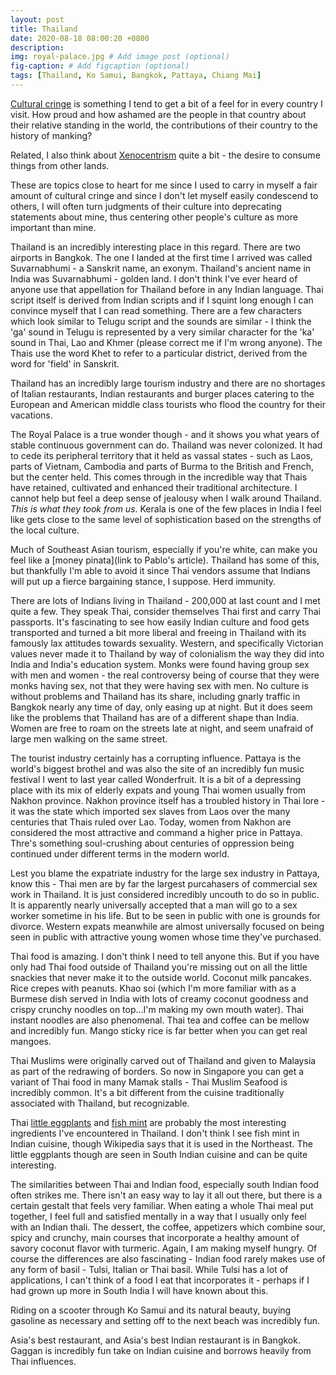 ```yaml
---
layout: post
title: Thailand
date: 2020-08-18 08:00:20 +0800
description: 
img: royal-palace.jpg # Add image post (optional)
fig-caption: # Add figcaption (optional)
tags: [Thailand, Ko Samui, Bangkok, Pattaya, Chiang Mai]
---
```


[Cultural cringe](https://en.wikipedia.org/wiki/Cultural_cringe) is something I tend to get a bit of a feel for in every country I visit. How proud and how ashamed are the people in that country about their relative standing in the world, the contributions of their country to the history of manking?

Related, I also think about [Xenocentrism](https://en.wikipedia.org/wiki/Xenocentrism) quite a bit - the desire to consume things from other lands.

These are topics close to heart for me since I used to carry in myself a fair amount of cultural cringe and since I don't let myself easily condescend to others, I will often turn judgments of their culture into deprecating statements about mine, thus centering other people's culture as more important than mine.

Thailand is an incredibly interesting place in this regard. There are two airports in Bangkok. The one I landed at the first time I arrived was called Suvarnabhumi - a Sanskrit name, an exonym. Thailand's ancient name in India was Suvarnabhumi - golden land. I don't think I've ever heard of anyone use that appellation for Thailand before in any Indian language. Thai script itself is derived from Indian scripts and if I squint long enough I can convince myself that I can read something. There are a few characters which look similar to Telugu script and the sounds are similar - I think the 'ga' sound in Telugu is represented by a very similar character for the 'ka' sound in Thai, Lao and Khmer (please correct me if I'm wrong anyone). The Thais use the word Khet to refer to a particular district, derived from the word for 'field' in Sanskrit.

Thailand has an incredibly large tourism industry and there are no shortages of Italian restaurants, Indian restaurants and burger places catering to the European and American middle class tourists who flood the country for their vacations.

The Royal Palace is a true wonder though - and it shows you what years of stable continuous government can do. Thailand was never colonized. It had to cede its peripheral territory that it held as vassal states - such as Laos, parts of Vietnam, Cambodia and parts of Burma to the British and French, but the center held. This comes through in the incredible way that Thais have retained, cultivated and enhanced their traditional architecture. I cannot help but feel a deep sense of jealousy when I walk around Thailand. _This is what they took from us_. Kerala is one of the few places in India I feel like gets close to the same level of sophistication based on the strengths of the local culture.

Much of Southeast Asian tourism, especially if you're white, can make you feel like a [money pinata](link to Pablo's article). Thailand has some of this, but thankfully I'm able to avoid it since Thai vendors assume that Indians will put up a fierce bargaining stance, I suppose. Herd immunity.

There are lots of Indians living in Thailand - 200,000 at last count and I met quite a few. They speak Thai, consider themselves Thai first and carry Thai passports. It's fascinating to see how easily Indian culture and food gets transported and turned a bit more liberal and freeing in Thailand with its famously lax attitudes towards sexuality. Western, and specifically Victorian values never made it to Thailand by way of colonialism the way they did into India and India's education system. Monks were found having group sex with men and women - the real controversy being of course that they were monks having sex, not that they were having sex with men. No culture is without problems and Thailand has its share, including gnarly traffic in Bangkok nearly any time of day, only easing up at night. But it does seem like the problems that Thailand has are of a different shape than India. Women are free to roam on the streets late at night, and seem unafraid of large men walking on the same street.

The tourist industry certainly has a corrupting influence. Pattaya is the world's biggest brothel and was also the site of an incredibly fun music festival I went to last year called Wonderfruit. It is a bit of a depressing place with its mix of elderly expats and young Thai women usually from Nakhon province. Nakhon province itself has a troubled history in Thai lore - it was the state which imported sex slaves from Laos over the many centuries that Thais ruled over Lao. Today, women from Nakhon are considered the most attractive and command a higher price in Pattaya. Thre's something soul-crushing about centuries of oppression being continued under different terms in the modern world.

Lest you blame the expatriate industry for the large sex industry in Pattaya, know this - Thai men are by far the largest purcahasers of commercial sex work in Thailand. It is just considered incredibly uncouth to do so in public. It is apparently nearly universally accepted that a man will go to a sex worker sometime in his life. But to be seen in public with one is grounds for divorce. Western expats meanwhile are almost universally focused on being seen in public with attractive young women whose time they've purchased.

Thai food is amazing. I don't think I need to tell anyone this. But if you have only had Thai food outside of Thailand you're missing out on all the little snackies that never make it to the outside world. Coconut milk pancakes. Rice crepes with peanuts. Khao soi (which I'm more familiar with as a Burmese dish served in India with lots of creamy coconut goodness and crispy crunchy noodles on top...I'm making my own mouth water). Thai instant noodles are also phenomenal. Thai tea and coffee can be mellow and incredibly fun. Mango sticky rice is far better when you can get real mangoes.

Thai Muslims were originally carved out of Thailand and given to Malaysia as part of the redrawing of borders. So now in Singapore you can get a variant of Thai food in many Mamak stalls - Thai Muslim Seafood is incredibly common. It's a bit different from the cuisine traditionally associated with Thailand, but recognizable.

Thai [little eggplants](https://en.wikipedia.org/wiki/Solanum_torvum) and [fish mint](https://en.wikipedia.org/wiki/Houttuynia_cordata) are probably the most interesting ingredients I've encountered in Thailand. I don't think I see fish mint in Indian cuisine, though Wikipedia says that it is used in the Northeast. The little eggplants though are seen in South Indian cuisine and can be quite interesting.

The similarities between Thai and Indian food, especially south Indian food often strikes me. There isn't an easy way to lay it all out there, but there is a certain gestalt that feels very familiar. When eating a whole Thai meal put together, I feel full and satisfied mentally in a way that I usually only feel with an Indian thali. The dessert, the coffee, appetizers which combine sour, spicy and crunchy, main courses that incorporate a healthy amount of savory coconut flavor with turmeric. Again, I am making myself hungry. Of course the differences are also fascinating - Indian food rarely makes use of any form of basil - Tulsi, Italian or Thai basil. While Tulsi has a lot of applications, I can't think of a food I eat that incorporates it - perhaps if I had grown up more in South India I will have known about this.

Riding on a scooter through Ko Samui and its natural beauty, buying gasoline as necessary and setting off to the next beach was incredibly fun.

Asia's best restaurant, and Asia's best Indian restaurant is in Bangkok. Gaggan is incredibly fun take on Indian cuisine and borrows heavily from Thai influences.
